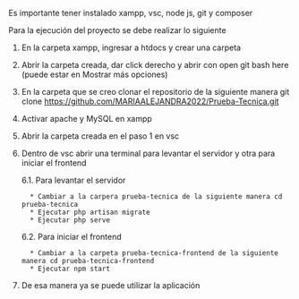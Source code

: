 Es importante tener instalado xampp, vsc, node js, git y composer

Para la ejecución del proyecto se debe realizar lo siguiente

1. En la carpeta xampp, ingresar a htdocs y crear una carpeta
2. Abrir la carpeta creada, dar click derecho y abrir con open git bash here (puede estar en Mostrar más opciones)
3. En la carpeta que se creo clonar el repositorio de la siguiente manera git clone https://github.com/MARIAALEJANDRA2022/Prueba-Tecnica.git
4. Activar apache y MySQL en xampp
5. Abrir la carpeta creada en el paso 1 en vsc
6. Dentro de vsc abrir una terminal para levantar el servidor y otra para iniciar el frontend
   
   6.1. Para levantar el servidor
   
         * Cambiar a la carpera prueba-tecnica de la siguiente manera cd prueba-tecnica
         * Ejecutar php artisan migrate
         * Ejecutar php serve
   6.2. Para iniciar el frontend
   
         * Cambiar a la carpeta prueba-tecnica-frontend de la siguiente manera cd prueba-tecnica-frontend
         * Ejecutar npm start
7. De esa manera ya se puede utilizar la aplicación
